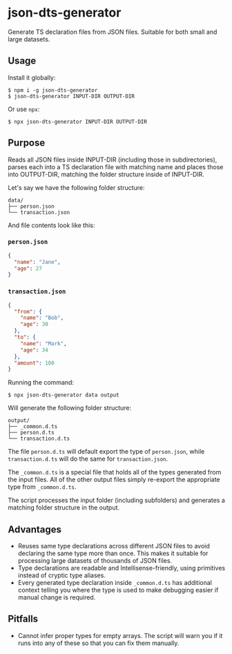 # json-dts-generator

Generate TS declaration files from JSON files. Suitable for both small and large datasets.

## Usage

Install it globally:

```
$ npm i -g json-dts-generator
$ json-dts-generator INPUT-DIR OUTPUT-DIR
```

Or use `npx`:

```
$ npx json-dts-generator INPUT-DIR OUTPUT-DIR
```

## Purpose

Reads all JSON files inside INPUT-DIR (including those in subdirectories), parses each into a TS declaration file with matching name and places those into OUTPUT-DIR, matching the folder structure inside of INPUT-DIR.

Let's say we have the following folder structure:

```
data/
├── person.json
└── transaction.json
```

And file contents look like this:

### `person.json`

```json
{
  "name": "Jane",
  "age": 27
}
```

### `transaction.json`

```json
{
  "from": {
    "name": "Bob",
    "age": 30
  },
  "to": {
    "name": "Mark",
    "age": 34
  },
  "amount": 100
}
```

Running the command:

```
$ npx json-dts-generator data output
```

Will generate the following folder structure:

```
output/
├── _common.d.ts
├── person.d.ts
└── transaction.d.ts
```

The file `person.d.ts` will default export the type of `person.json`, while `transaction.d.ts` will do the same for `transaction.json`.

The `_common.d.ts` is a special file that holds all of the types generated from the input files. All of the other output files simply re-export the appropriate type from `_common.d.ts`.

The script processes the input folder (including subfolders) and generates a matching folder structure in the output.

## Advantages

- Reuses same type declarations across different JSON files to avoid declaring the same type more than once. This makes it suitable for processing large datasets of thousands of JSON files.
- Type declarations are readable and Intellisense-friendly, using primitives instead of cryptic type aliases.
- Every generated type declaration inside `_common.d.ts` has additional context telling you where the type is used to make debugging easier if manual change is required.

## Pitfalls

- Cannot infer proper types for empty arrays. The script will warn you if it runs into any of these so that you can fix them manually.